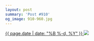 ```yaml
---
layout: post
summary: 'Post #910'
og_image: 910-960.jpg
---
```


<p>
 <time>
  <a href="/910">
   {{ page.date | date: "%B %-d, %Y" }}
  </a>
 </time>
 <a href="/910">
  <img data-taken="10/5/2019" sizes="(min-width: 700px) 50vw, calc(100vw - 2rem)" src="{{ site.assets_url }}/910-480.jpg" srcset="{{ site.assets_url }}/910-240.jpg 240w, {{ site.assets_url }}/910-480.jpg 480w, {{ site.assets_url }}/910-720.jpg 720w, {{ site.assets_url }}/910-960.jpg 960w"/>
 </a>
</p>
